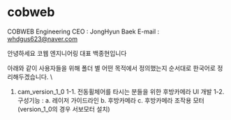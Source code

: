 # cobweb
COBWEB Engineering
CEO : JongHyun Baek
E-mail : whdgus623@naver.com

안녕하세요 코웹 엔지니어링 대표 백종현입니다

아래와 같이 사용자들을 위해 폴더 별 어떤 목적에서 정의했는지 순서대로 한국어로 정리해두겠습니다. \

1. cam_version_1_0
1-1. 전동휠체어를 타시는 분들을 위한 후방카메라 UI 개발
1-2. 구성기능 :
a. 레이저 가이드라인
b. 후방카메라
c. 후방카메라 조작용 모터(version_1_0의 경우 서보모터 설치)
